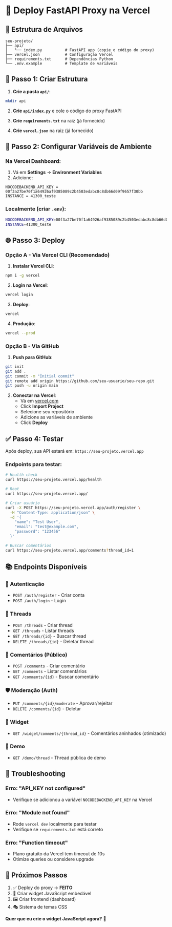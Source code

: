 # 🚀 Deploy FastAPI Proxy na Vercel

## 📁 Estrutura de Arquivos

```
seu-projeto/
├── api/
│   └── index.py          # FastAPI app (copie o código do proxy)
├── vercel.json           # Configuração Vercel
├── requirements.txt      # Dependências Python
└── .env.example          # Template de variáveis
```

## 🔧 Passo 1: Criar Estrutura

1. **Crie a pasta `api/`**:
```bash
mkdir api
```

2. **Crie `api/index.py`** e cole o código do proxy FastAPI

3. **Crie `requirements.txt`** na raiz (já fornecido)

4. **Crie `vercel.json`** na raiz (já fornecido)

## 🔑 Passo 2: Configurar Variáveis de Ambiente

### Na Vercel Dashboard:

1. Vá em **Settings** → **Environment Variables**
2. Adicione:

```
NOCODEBACKEND_API_KEY = 00f3a27be70f1a64926af9385089c2b4503edabc8c8db66d09f9657f30bb
INSTANCE = 41300_teste
```

### Localmente (criar `.env`):
```bash
NOCODEBACKEND_API_KEY=00f3a27be70f1a64926af9385089c2b4503edabc8c8db66d09f9657f30bb
INSTANCE=41300_teste
```

## 🌐 Passo 3: Deploy

### Opção A - Via Vercel CLI (Recomendado)

1. **Instalar Vercel CLI**:
```bash
npm i -g vercel
```

2. **Login na Vercel**:
```bash
vercel login
```

3. **Deploy**:
```bash
vercel
```

4. **Produção**:
```bash
vercel --prod
```

### Opção B - Via GitHub

1. **Push para GitHub**:
```bash
git init
git add .
git commit -m "Initial commit"
git remote add origin https://github.com/seu-usuario/seu-repo.git
git push -u origin main
```

2. **Conectar na Vercel**:
   - Vá em [vercel.com](https://vercel.com)
   - Click **Import Project**
   - Selecione seu repositório
   - Adicione as variáveis de ambiente
   - Click **Deploy**

## ✅ Passo 4: Testar

Após deploy, sua API estará em: `https://seu-projeto.vercel.app`

### Endpoints para testar:

```bash
# Health check
curl https://seu-projeto.vercel.app/health

# Root
curl https://seu-projeto.vercel.app/

# Criar usuário
curl -X POST https://seu-projeto.vercel.app/auth/register \
  -H "Content-Type: application/json" \
  -d '{
    "name": "Test User",
    "email": "test@example.com",
    "password": "123456"
  }'

# Buscar comentários
curl https://seu-projeto.vercel.app/comments?thread_id=1
```

## 📚 Endpoints Disponíveis

### 🔐 Autenticação
- `POST /auth/register` - Criar conta
- `POST /auth/login` - Login

### 🧵 Threads
- `POST /threads` - Criar thread
- `GET /threads` - Listar threads
- `GET /threads/{id}` - Buscar thread
- `DELETE /threads/{id}` - Deletar thread

### 💬 Comentários (Público)
- `POST /comments` - Criar comentário
- `GET /comments` - Listar comentários
- `GET /comments/{id}` - Buscar comentário

### 🛡️ Moderação (Auth)
- `PUT /comments/{id}/moderate` - Aprovar/rejeitar
- `DELETE /comments/{id}` - Deletar

### 🎨 Widget
- `GET /widget/comments/{thread_id}` - Comentários aninhados (otimizado)

### 🎪 Demo
- `GET /demo/thread` - Thread pública de demo

## 🐛 Troubleshooting

### Erro: "API_KEY not configured"
- Verifique se adicionou a variável `NOCODEBACKEND_API_KEY` na Vercel

### Erro: "Module not found"
- Rode `vercel dev` localmente para testar
- Verifique se `requirements.txt` está correto

### Erro: "Function timeout"
- Plano gratuito da Vercel tem timeout de 10s
- Otimize queries ou considere upgrade

## 🚀 Próximos Passos

1. ✅ Deploy do proxy → **FEITO**
2. 🎨 Criar widget JavaScript embedável
3. 🖼️ Criar frontend (dashboard)
4. 🎭 Sistema de temas CSS

**Quer que eu crie o widget JavaScript agora?** 🎯
